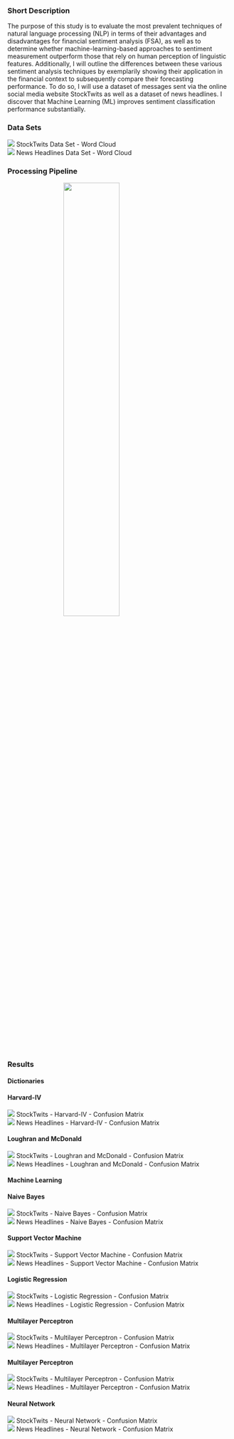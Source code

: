 

<style>
.center {
    display: block;
    margin-left: auto;
    margin-right: auto;
    width: 50%;
}
</style>


### Short Description

The purpose of this study is to evaluate the most prevalent techniques of natural language processing (NLP) in terms of their advantages and disadvantages for financial sentiment analysis (FSA), as well as to determine whether machine-learning-based approaches to sentiment measurement outperform those that rely on human perception of linguistic features. Additionally, I will outline the differences between these various sentiment analysis techniques by exemplarily showing their application in the financial context to subsequently compare their forecasting performance. To do so, I will use a dataset of messages sent via the online social media website StockTwits as well as a dataset of news headlines. I discover that Machine Learning (ML) improves sentiment classification performance substantially.

### Data Sets
<div class="row">
    <div class="column">
        <img src="Outputs/Graphs/StockTwits - Wordcloud.png"> StockTwits Data Set - Word Cloud</img>
    </div>
    <div class="column">
        <img src="Outputs/Graphs/News Headlines - Wordcloud.png"> News Headlines Data Set - Word Cloud</img>
    </div>
</div>

### Processing Pipeline
<img src="Outputs/Pipeline.png" class="center"></img>


### Results
#### Dictionaries
#### Harvard-IV
<div class="row">
    <div class="column">
        <img src="Outputs/Graphs/Dictionaries/StockTwits - Harvard-IV - none.png"></img>
        <span class="caption">StockTwits - Harvard-IV - Confusion Matrix</span>
    </div>
    <div class="column">
        <img src="Outputs/Graphs/Dictionaries/News Headlines - Harvard-IV - none.png"></img>
        <span class="caption">News Headlines - Harvard-IV - Confusion Matrix</span>
    </div>
</div>

#### Loughran and McDonald
<div class="row">
    <div class="column">
        <img src="Outputs/Graphs/Dictionaries/StockTwits - Lo&Mc - none.png"> StockTwits - Loughran and McDonald - Confusion Matrix</img>
    </div>
    <div class="column">
        <img src="Outputs/Graphs/Dictionaries/News Headlines - Lo&Mc - none.png"> News Headlines - Loughran and McDonald - Confusion Matrix</img>
    </div>
</div>

#### Machine Learning
#### Naive Bayes
<div class="row">
    <div class="column">
        <img src="Outputs/Graphs/StockTwits - Naive Bayes.png"> StockTwits - Naive Bayes - Confusion Matrix</img>
    </div>
    <div class="column">
        <img src="Outputs/Graphs/News Headlines - Naive Bayes.png"> News Headlines - Naive Bayes - Confusion Matrix</img>
    </div>
</div>

#### Support Vector Machine
<div class="row">
    <div class="column">
        <img src="Outputs/Graphs/StockTwits - Support Vector Machine.png"> StockTwits - Support Vector Machine - Confusion Matrix</img>
    </div>
    <div class="column">
        <img src="Outputs/Graphs/News Headlines - Support Vector Machine.png"> News Headlines - Support Vector Machine - Confusion Matrix</img>
    </div>
</div>

#### Logistic Regression
<div class="row">
    <div class="column">
        <img src="Outputs/Graphs/StockTwits - Logistic Regression.png"> StockTwits - Logistic Regression - Confusion Matrix</img>
    </div>
    <div class="column">
        <img src="Outputs/Graphs/News Headlines - Logistic Regression.png"> News Headlines - Logistic Regression - Confusion Matrix</img>
    </div>
</div>

#### Multilayer Perceptron
<div class="row">
    <div class="column">
        <img src="Outputs/Graphs/StockTwits - Multilayer Perceptron.png"> StockTwits - Multilayer Perceptron - Confusion Matrix</img>
    </div>
    <div class="column">
        <img src="Outputs/Graphs/News Headlines - Multilayer Perceptron.png"> News Headlines - Multilayer Perceptron - Confusion Matrix</img>
    </div>
</div>

#### Multilayer Perceptron
<div class="row">
    <div class="column">
        <img src="Outputs/Graphs/StockTwits - Multilayer Perceptron.png"> StockTwits - Multilayer Perceptron - Confusion Matrix</img>
    </div>
    <div class="column">
        <img src="Outputs/Graphs/News Headlines - Multilayer Perceptron.png"> News Headlines - Multilayer Perceptron - Confusion Matrix</img>
    </div>
</div>

#### Neural Network
<div class="row">
    <div class="column">
        <img src="Outputs/Graphs/StockTwits - Neural Network.png"> StockTwits - Neural Network - Confusion Matrix</img>
    </div>
    <div class="column">
        <img src="Outputs/Graphs/News Headlines - Neural Network.png"> News Headlines - Neural Network - Confusion Matrix</img>
    </div>
</div>